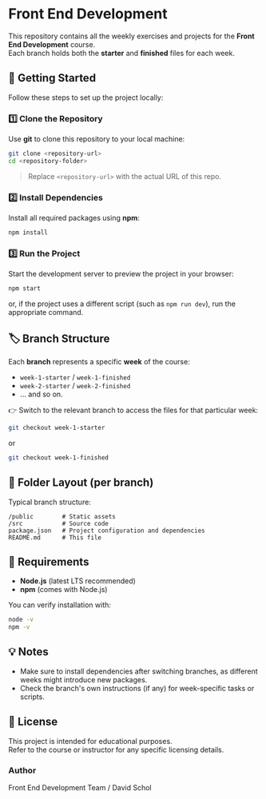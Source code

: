 # Front End Development

This repository contains all the weekly exercises and projects for the
**Front End Development** course.\
Each branch holds both the **starter** and **finished** files for each
week.

## 🚀 Getting Started

Follow these steps to set up the project locally:

### 1️⃣ Clone the Repository

Use **git** to clone this repository to your local machine:

``` bash
git clone <repository-url>
cd <repository-folder>
```

> Replace `<repository-url>` with the actual URL of this repo.

### 2️⃣ Install Dependencies

Install all required packages using **npm**:

``` bash
npm install
```

### 3️⃣ Run the Project

Start the development server to preview the project in your browser:

``` bash
npm start
```

or, if the project uses a different script (such as `npm run dev`), run
the appropriate command.

## 🏷 Branch Structure

Each **branch** represents a specific **week** of the course: 
- `week-1-starter` / `week-1-finished`
- `week-2-starter` / `week-2-finished`
- ... and so on.

👉 Switch to the relevant branch to access the files for that particular week:
  
``` bash
git checkout week-1-starter
```

or

``` bash
git checkout week-1-finished
```

## 📁 Folder Layout (per branch)

Typical branch structure:

    /public        # Static assets
    /src           # Source code
    package.json   # Project configuration and dependencies
    README.md      # This file

## 🧰 Requirements

-   **Node.js** (latest LTS recommended)
-   **npm** (comes with Node.js)

You can verify installation with:

``` bash
node -v
npm -v
```

## 💡 Notes

-   Make sure to install dependencies after switching branches, as
    different weeks might introduce new packages.
-   Check the branch's own instructions (if any) for week-specific tasks
    or scripts.

## 📜 License

This project is intended for educational purposes.\
Refer to the course or instructor for any specific licensing details.

### Author

Front End Development Team / David Schol
